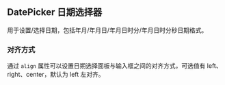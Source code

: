 <div class="demo-header">
<p class="overviewicon">
  <span class="wapi-form-datepicker"/>
</p>

## DatePicker 日期选择器

<nova-uxlink widget-name="DatePicker"></nova-uxlink>

用于设置/选择日期，包括年月/年月日/年月日时分/年月日时分秒日期格式。
</div>

### 对齐方式

通过 `align` 属性可以设置日期选择面板与输入框之间的对齐方式，可选值有 left、right、center，默认为 left 左对齐。

<nova-demo-view link="date-picker/align.vue"></nova-demo-view>

<br>


